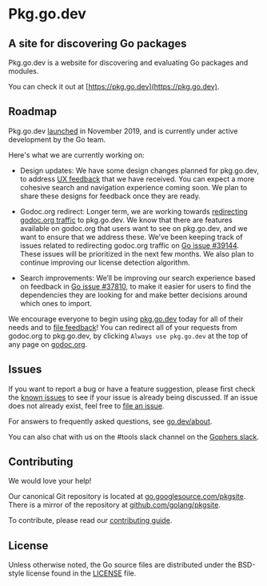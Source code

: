 # Pkg.go.dev

## A site for discovering Go packages

Pkg.go.dev is a website for discovering and evaluating Go packages and modules.

You can check it out at [https://pkg.go.dev](https://pkg.go.dev).

## Roadmap

Pkg.go.dev [launched](https://groups.google.com/g/golang-announce/c/OW8bHSryLIc)
in November 2019, and is currently under active development by the Go team.

Here's what we are currently working on:

- Design updates: We have some design changes planned for pkg.go.dev,
  to address
  [UX feedback](https://github.com/golang/go/issues?q=is%3Aissue+is%3Aopen+label%3Apkgsite+label%3AUX)
  that we have received.
  You can expect a more cohesive search and navigation experience coming soon.
  We plan to share these designs for feedback once they are ready.

- Godoc.org redirect: Longer term, we are working towards
  [redirecting godoc.org traffic](https://blog.golang.org/pkg.go.dev-2020) to
  pkg.go.dev. We know that there are features available on godoc.org that users
  want to see on pkg.go.dev, and we want to ensure that we address these. We’ve
  been keeping track of issues related to redirecting godoc.org traffic on
  [Go issue #39144](https://golang.org/issue/39144).
  These issues will be prioritized in the next few months. We also plan to
  continue improving our license detection algorithm.

- Search improvements: We’ll be improving our search experience based on
  feedback in [Go issue #37810](https://golang.org/issue/37810),
  to make it easier for users to find the dependencies they are looking for and
  make better decisions around which ones to import.

We encourage everyone to begin using [pkg.go.dev](https://pkg.go.dev) today for
all of their needs and to
[file feedback](https://golang.org/s/pkgsite-feedback)! You can redirect
all of your requests from godoc.org to pkg.go.dev, by clicking
`Always use pkg.go.dev` at the top of any page on [godoc.org](https://godoc.org).

## Issues

If you want to report a bug or have a feature suggestion, please first check
the [known issues](https://github.com/golang/go/labels/go.dev) to see if your
issue is already being discussed. If an issue does not already exist, feel free
to [file an issue](https://golang.org/s/pkgsite-feedback).

For answers to frequently asked questions, see [go.dev/about](https://go.dev/about).

You can also chat with us on the #tools slack channel on the
[Gophers slack](https://invite.slack.golangbridge.org).

## Contributing

We would love your help!

Our canonical Git repository is located at
[go.googlesource.com/pkgsite](https://go.googlesource.com/pkgsite).
There is a mirror of the repository at
[github.com/golang/pkgsite](https://github.com/golang/pkgsite).

To contribute, please read our [contributing guide](CONTRIBUTING.md).

## License

Unless otherwise noted, the Go source files are distributed under the BSD-style
license found in the [LICENSE](LICENSE) file.
